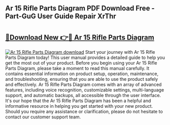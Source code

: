 ## Ar 15 Rifle Parts Diagram PDF Download Free - Part-GuG User Guide Repair XrThr

# <h2><a href="http://dfnyv1w.blite.top/?on=Ar+15+Rifle+Parts+Diagram">🔗Download New 👉🔴 Ar 15 Rifle Parts Diagram</a></h2>

[![Ar 15 Rifle Parts Diagram download](https://i.imgur.com/lujVjoI.png)](http://dfnyv1w.blite.top/?on=Ar+15+Rifle+Parts+Diagram)
Start your journey with Ar 15 Rifle Parts Diagram today! This user manual provides a detailed guide to help you get the most out of your product. Before you begin using your Ar 15 Rifle Parts Diagram, please take a moment to read this manual carefully. It contains essential information on product setup, operation, maintenance, and troubleshooting, ensuring that you are able to use the product safely and effectively. Ar 15 Rifle Parts Diagram comes with an array of advanced features, including voice recognition, customizable settings, multi-language support, and automatic backups, all accessible through the user interface. It's our hope that the Ar 15 Rifle Parts Diagram has been a helpful and informative resource in helping you get started with your new product. Should you require any assistance or clarification, please do not hesitate to contact our customer support team.
